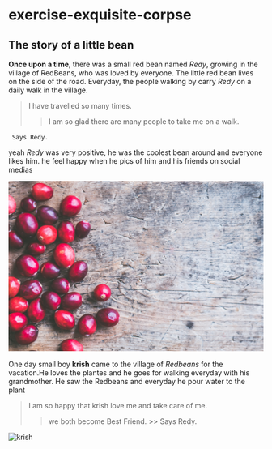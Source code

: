 # exercise-exquisite-corpse

## The story of a little bean

**Once upon a time**, there was a small red bean named _Redy_, growing in the village of RedBeans, who was loved by everyone. 
The little red bean lives on the side of the road.   Everyday, the people walking by carry _Redy_ on a daily walk in the village.  
 
  > I have travelled so many times.
  >> I am so glad there are many people to take me on a walk.

     Says Redy.

yeah *Redy* was very positive, he was the coolest bean around and everyone likes him. he feel happy when he  pics of him and his friends on social medias

![img](pexels-jessica-lewis-creative-699373%20(1).jpg)

 One day small boy **krish** came to the village of _Redbeans_ for the vacation.He loves the plantes and he goes for walking everyday with his grandmother.
 He saw the Redbeans and everyday he pour water to the plant
 > I am so happy that krish love me and take care of me.
 >> we both become Best Friend.
    >> Says Redy.

 ![krish](https://cdn.w600.comps.canstockphoto.com/little-boy-smiles-while-planting-bean-stock-images_csp3665075.jpg)



